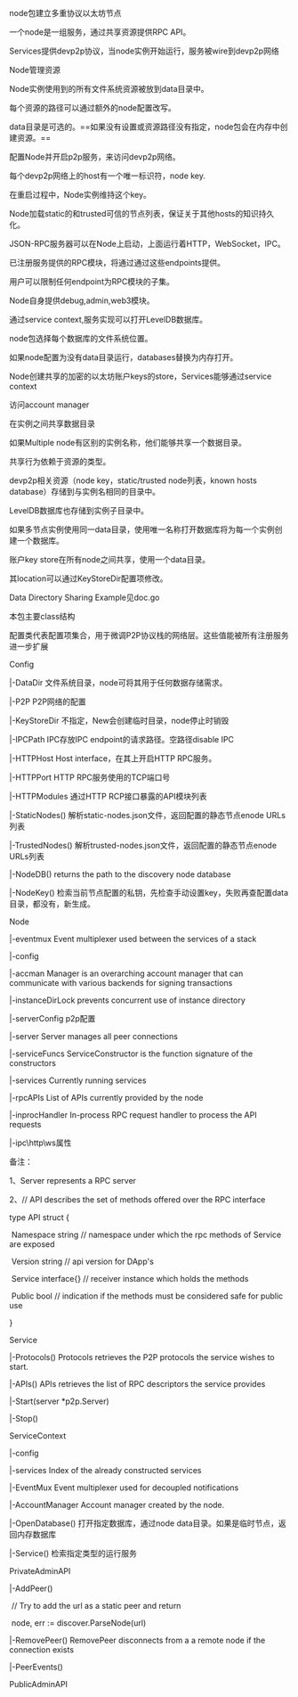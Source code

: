 node包建立多重协议以太坊节点

 

一个node是一组服务，通过共享资源提供RPC API。

Services提供devp2p协议，当node实例开始运行，服务被wire到devp2p网络

 

Node管理资源

 

Node实例使用到的所有文件系统资源被放到data目录中。

每个资源的路径可以通过额外的node配置改写。

data目录是可选的。==如果没有设置或资源路径没有指定，node包会在内存中创建资源。==

 

配置Node并开启p2p服务，来访问devp2p网络。

每个devp2p网络上的host有一个唯一标识符，node key.

在重启过程中，Node实例维持这个key。

Node加载static的和trusted可信的节点列表，保证关于其他hosts的知识持久化。

 

JSON-RPC服务器可以在Node上启动，上面运行着HTTP，WebSocket，IPC。

已注册服务提供的RPC模块，将通过通过这些endpoints提供。

用户可以限制任何endpoint为RPC模块的子集。

Node自身提供debug,admin,web3模块。

 

通过service context,服务实现可以打开LevelDB数据库。

node包选择每个数据库的文件系统位置。

如果node配置为没有data目录运行，databases替换为内存打开。

 

Node创建共享的加密的以太坊账户keys的store，Services能够通过service context

访问account manager

 

在实例之间共享数据目录

 

如果Multiple node有区别的实例名称，他们能够共享一个数据目录。

共享行为依赖于资源的类型。

 

devp2p相关资源（node key，static/trusted node列表，known hosts database）存储到与实例名相同的目录中。

 

LevelDB数据库也存储到实例子目录中。

如果多节点实例使用同一data目录，使用唯一名称打开数据库将为每一个实例创建一个数据库。

 

账户key store在所有node之间共享，使用一个data目录。

其location可以通过KeyStoreDir配置项修改。

 

Data Directory Sharing Example见doc.go

 

本包主要class结构

 

配置类代表配置项集合，用于微调P2P协议栈的网络层。这些值能被所有注册服务进一步扩展

Config

|-DataDir 文件系统目录，node可将其用于任何数据存储需求。

|-P2P P2P网络的配置

|-KeyStoreDir 不指定，New会创建临时目录，node停止时销毁

|-IPCPath IPC存放IPC endpoint的请求路径。空路径disable IPC

|-HTTPHost Host interface，在其上开启HTTP RPC服务。

|-HTTPPort HTTP RPC服务使用的TCP端口号

|-HTTPModules 通过HTTP RCP接口暴露的API模块列表

|-StaticNodes() 解析static-nodes.json文件，返回配置的静态节点enode URLs列表

|-TrustedNodes() 解析trusted-nodes.json文件，返回配置的静态节点enode URLs列表

|-NodeDB() returns the path to the discovery node database

|-NodeKey() 检索当前节点配置的私钥，先检查手动设置key，失败再查配置data目录，都没有，新生成。

 

Node

|-eventmux Event multiplexer used between the services of a stack

|-config

|-accman Manager is an overarching account manager that can communicate with various backends for signing transactions

|-instanceDirLock prevents concurrent use of instance directory

|-serverConfig p2p配置

|-server Server manages all peer connections

|-serviceFuncs ServiceConstructor is the function signature of the constructors

|-services Currently running services

|-rpcAPIs List of APIs currently provided by the node

|-inprocHandler In-process RPC request handler to process the API requests

|-ipc\http\ws属性

 

备注：

1、Server represents a RPC server

2、// API describes the set of methods offered over the RPC interface

type API struct {

​    Namespace string // namespace under which the rpc methods of Service are exposed

​    Version string // api version for DApp's

​    Service interface{} // receiver instance which holds the methods

​    Public bool // indication if the methods must be considered safe for public use

}

 

Service

|-Protocols() Protocols retrieves the P2P protocols the service wishes to start.

|-APIs() APIs retrieves the list of RPC descriptors the service provides

|-Start(server *p2p.Server)

|-Stop()

 

ServiceContext

|-config

|-services Index of the already constructed services

|-EventMux Event multiplexer used for decoupled notifications

|-AccountManager Account manager created by the node.

|-OpenDatabase() 打开指定数据库，通过node data目录。如果是临时节点，返回内存数据库

|-Service() 检索指定类型的运行服务

 

PrivateAdminAPI

|-AddPeer()

​    // Try to add the url as a static peer and return

​    node, err := discover.ParseNode(url)

|-RemovePeer() RemovePeer disconnects from a a remote node if the connection exists

|-PeerEvents()

 

 

PublicAdminAPI